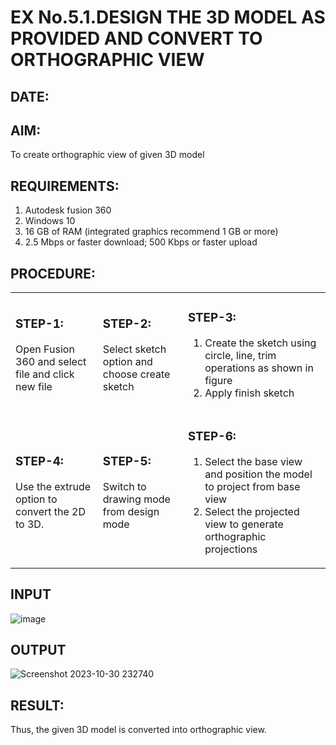 # EX No.5.1.DESIGN THE 3D MODEL AS PROVIDED AND CONVERT TO ORTHOGRAPHIC VIEW
## DATE:

## AIM: 
To create orthographic view of given 3D model

## REQUIREMENTS: 
1. Autodesk fusion 360
2. Windows 10
3. 16 GB of RAM (integrated graphics recommend 1 GB or more)
4. 2.5 Mbps or faster download; 500 Kbps or faster upload 

## PROCEDURE:
<table>
 <tr>
  <td>
   
   ### STEP-1:
   Open Fusion 360 and select file and click new file
  </td>
  <td>
   
   ### STEP-2:
Select sketch option and choose create sketch
  </td>
  <td>
   
   ### STEP-3: 
1. Create the sketch using circle, line, trim operations as shown in figure
2. Apply finish sketch 
  </td>
 </tr>
 <tr>
  <td>
   
   ### STEP-4:
 Use the extrude option to convert the 2D to 3D.
  </td>
  <td>
   
   ### STEP-5:
Switch to drawing mode from design mode 
  </td>
  <td>
   
### STEP-6:
1. Select the base view and position the model to project from base view 
2. Select the projected view to generate orthographic projections
   
  </td>
 </tr>
</table>






## INPUT
![image](https://user-images.githubusercontent.com/113594316/199408705-ed302b2a-90c3-41c0-9cc4-791a93366e2a.png)

## OUTPUT
![Screenshot 2023-10-30 232740](https://github.com/r-sathish-02/EX-No.5.1.-DESIGN-THE-3D-MODEL-AS-PROVIDED-AND-CONVERT-TO-ORTHOGRAPHIC-VIEW/assets/118787261/7721fd21-6267-4783-9569-6c229f6366b9)


## RESULT:
Thus, the given 3D model is converted into orthographic view.


